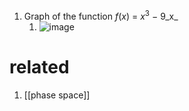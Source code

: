 1. Graph of the function _f_(_x_) = _x_<sup>3</sup> − 9_x_
	1. ![image](https://upload.wikimedia.org/wikipedia/commons/thumb/0/0c/F%28x%29_%3D_x%5E3_%E2%88%92_9x.PNG/344px-F%28x%29_%3D_x%5E3_%E2%88%92_9x.PNG)

# related
1. [[phase space]]